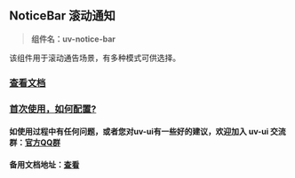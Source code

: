 ## NoticeBar 滚动通知

> **组件名：uv-notice-bar**

该组件用于滚动通告场景，有多种模式可供选择。

### [查看文档](https://www.uvui.cn/components/noticeBar.html)

### <a href="https://www.uvui.cn/components/quickstart.html" target="_blank">首次使用，如何配置?</a>

#### 如使用过程中有任何问题，或者您对uv-ui有一些好的建议，欢迎加入 uv-ui 交流群：<a href="https://www.uvui.cn/components/addQQGroup.html" target="_blank">官方QQ群</a>

#### 备用文档地址：[查看](https://uvui.ppiyy.cn/components/noticeBar.html)